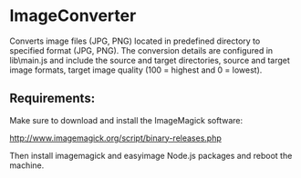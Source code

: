 ImageConverter
=====================

Converts image files (JPG, PNG) located in predefined directory to specified format (JPG, PNG). 
The conversion details are configured in lib\main.js and include the source and target directories, source and target image formats, target image quality (100 = highest and 0 = lowest). 

Requirements:
-------------

Make sure to download and install the ImageMagick software: 

http://www.imagemagick.org/script/binary-releases.php

Then install imagemagick and easyimage Node.js packages and reboot the machine. 

